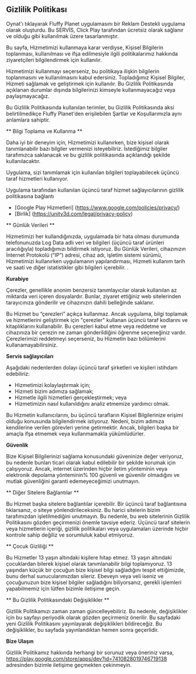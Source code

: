 ## Gizlilik Politikası

Oynat'ı tıklayarak Fluffy Planet uygulamasını bir Reklam Destekli uygulama olarak oluşturdu. Bu SERVİS, Click Play tarafından ücretsiz olarak sağlanır ve olduğu gibi kullanılmak üzere tasarlanmıştır.

Bu sayfa, Hizmetimizi kullanmaya karar verdiyse, Kişisel Bilgilerin toplanması, kullanılması ve ifşa edilmesiyle ilgili politikalarımız hakkında ziyaretçileri bilgilendirmek için kullanılır.

Hizmetimizi kullanmayı seçerseniz, bu politikaya ilişkin bilgilerin toplanmasını ve kullanılmasını kabul edersiniz. Topladığımız Kişisel Bilgiler, Hizmeti sağlamak ve geliştirmek için kullanılır. Bu Gizlilik Politikasında açıklanan durumlar dışında bilgilerinizi kimseyle kullanmayacağız veya paylaşmayacağız.

Bu Gizlilik Politikasında kullanılan terimler, bu Gizlilik Politikasında aksi belirtilmedikçe Fluffy Planet'den erişilebilen Şartlar ve Koşullarımızla aynı anlamlara sahiptir.

** Bilgi Toplama ve Kullanma **

Daha iyi bir deneyim için, Hizmetimizi kullanırken, bize kişisel olarak tanımlanabilir bazı bilgiler vermenizi isteyebiliriz. İstediğimiz bilgiler tarafımızca saklanacak ve bu gizlilik politikasında açıklandığı şekilde kullanılacaktır.

Uygulama, sizi tanımlamak için kullanılan bilgileri toplayabilecek üçüncü taraf hizmetleri kullanıyor.

Uygulama tarafından kullanılan üçüncü taraf hizmet sağlayıcılarının gizlilik politikasına bağlantı

* [Google Play Hizmetleri] (https://www.google.com/policies/privacy/)
* [Birlik] (https://unity3d.com/legal/privacy-policy)

** Günlük Verileri **

Hizmetimizi her kullandığınızda, uygulamada bir hata olması durumunda telefonunuzda Log Data adlı veri ve bilgileri (üçüncü taraf ürünleri aracılığıyla) topladığımızı bildirmek istiyoruz. Bu Günlük Verileri, cihazınızın İnternet Protokolü (“IP”) adresi, cihaz adı, işletim sistemi sürümü, Hizmetimizi kullanırken uygulamanın yapılandırması, Hizmeti kullanım tarih ve saati ve diğer istatistikler gibi bilgileri içerebilir. .

**Kurabiye**

Çerezler, genellikle anonim benzersiz tanımlayıcılar olarak kullanılan az miktarda veri içeren dosyalardır. Bunlar, ziyaret ettiğiniz web sitelerinden tarayıcınıza gönderilir ve cihazınızın dahili belleğinde saklanır.

Bu Hizmet bu “çerezleri” açıkça kullanmaz. Ancak uygulama, bilgi toplamak ve hizmetlerini geliştirmek için "çerezler" kullanan üçüncü taraf kodlarını ve kitaplıklarını kullanabilir. Bu çerezleri kabul etme veya reddetme ve cihazınıza bir çerezin ne zaman gönderildiğini öğrenme seçeneğiniz vardır. Çerezlerimizi reddetmeyi seçerseniz, bu Hizmetin bazı bölümlerini kullanamayabilirsiniz.

**Servis sağlayıcıları**

Aşağıdaki nedenlerden dolayı üçüncü taraf şirketleri ve kişileri istihdam edebiliriz:

* Hizmetimizi kolaylaştırmak için;
* Hizmeti bizim adımıza sağlamak;
* Hizmetle ilgili hizmetleri gerçekleştirmek; veya
* Hizmetimizin nasıl kullanıldığını analiz etmemize yardımcı olmak.

Bu Hizmetin kullanıcılarını, bu üçüncü tarafların Kişisel Bilgilerinize erişimi olduğu konusunda bilgilendirmek istiyoruz. Nedeni, bizim adımıza kendilerine verilen görevleri yerine getirmektir. Ancak, bilgileri başka bir amaçla ifşa etmemek veya kullanmamakla yükümlüdürler.

**Güvenlik**

Bize Kişisel Bilgilerinizi sağlama konusundaki güveninize değer veriyoruz, bu nedenle bunları ticari olarak kabul edilebilir bir şekilde korumak için çalışıyoruz. Ancak, internet üzerinden hiçbir iletim yönteminin veya elektronik depolama yönteminin% 100 güvenli ve güvenilir olmadığını ve mutlak güvenliğini garanti edemeyeceğimizi unutmayın.

** Diğer Sitelere Bağlantılar **

Bu Hizmet başka sitelere bağlantılar içerebilir. Bir üçüncü taraf bağlantısına tıklarsanız, o siteye yönlendirileceksiniz. Bu harici sitelerin bizim tarafımızdan işletilmediğini unutmayın. Bu nedenle, bu web sitelerinin Gizlilik Politikasını gözden geçirmenizi önemle tavsiye ederiz. Üçüncü taraf sitelerin veya hizmetlerin içeriği, gizlilik politikaları veya uygulamaları üzerinde hiçbir kontrole sahip değiliz ve sorumluluk kabul etmiyoruz.

** Çocuk Gizliliği **

Bu Hizmetler 13 yaşın altındaki kişilere hitap etmez. 13 yaşın altındaki çocuklardan bilerek kişisel olarak tanımlanabilir bilgi toplamıyoruz. 13 yaşından küçük bir çocuğun bize kişisel bilgi sağladığını tespit ettiğimizde, bunu derhal sunucularımızdan sileriz. Ebeveyn veya veli iseniz ve çocuğunuzun bize kişisel bilgiler sağladığını biliyorsanız, gerekli işlemleri yapabilmemiz için lütfen bizimle iletişime geçin.

** Bu Gizlilik Politikasındaki Değişiklikler **

Gizlilik Politikamızı zaman zaman güncelleyebiliriz. Bu nedenle, değişiklikler için bu sayfayı periyodik olarak gözden geçirmeniz önerilir. Bu sayfadaki yeni Gizlilik Politikasını yayınlayarak değişiklikleri bildireceğiz. Bu değişiklikler, bu sayfada yayınlandıktan hemen sonra geçerlidir.

**Bize Ulaşın**

Gizlilik Politikamız hakkında herhangi bir sorunuz veya öneriniz varsa, https://play.google.com/store/apps/dev?id=7410828019746719138 adresinden bizimle iletişime geçmekten çekinmeyin.
